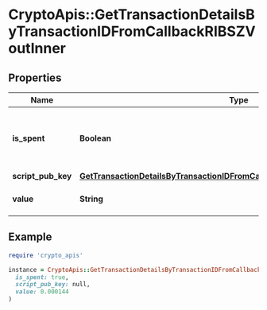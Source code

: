 # CryptoApis::GetTransactionDetailsByTransactionIDFromCallbackRIBSZVoutInner

## Properties

| Name | Type | Description | Notes |
| ---- | ---- | ----------- | ----- |
| **is_spent** | **Boolean** | Defines whether the transaction output has been spent or not. |  |
| **script_pub_key** | [**GetTransactionDetailsByTransactionIDFromCallbackRIBSZVoutInnerScriptPubKey**](GetTransactionDetailsByTransactionIDFromCallbackRIBSZVoutInnerScriptPubKey.md) |  |  |
| **value** | **String** | Represents the specific amount. |  |

## Example

```ruby
require 'crypto_apis'

instance = CryptoApis::GetTransactionDetailsByTransactionIDFromCallbackRIBSZVoutInner.new(
  is_spent: true,
  script_pub_key: null,
  value: 0.000144
)
```

